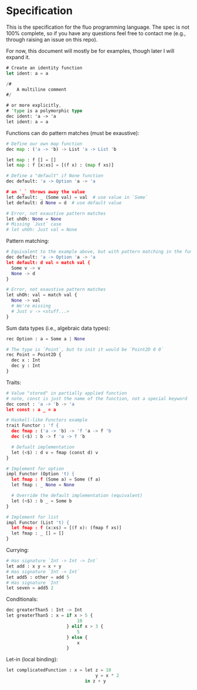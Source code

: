 # Specification

This is the specification for the fluo programming language. The spec is not 100% complete, so if you have any questions feel free to contact me (e.g., through raising an issue on this repo).

For now, this document will mostly be for examples, though later I will expand it.

```rust
# Create an identity function
let ident: a = a

/# 
    A multiline comment
#/

# or more explicitly,
# 'type is a polymorphic type
dec ident: 'a -> 'a
let ident: a = a
```

Functions can do pattern matches (must be exaustive):

```python
# Define our own map function
dec map : ('a -> 'b) -> List 'a -> List 'b

let map : f [] = []
let map : f [x:xs] = [(f x) : (map f xs)]

# Define a "default" if None function
dec default: 'a -> Option 'a -> 'a

# an `_` throws away the value
let default: _ (Some val) = val  # use value in `Some`
let default: d None = d  # use default value

# Error, not exaustive pattern matches
let uhOh: None = None
# Missing `Just` case
# let uhOh: Just val = None
```

Pattern matching:

```python
# Equivalent to the example above, but with pattern matching in the function body
dec default: 'a -> Option 'a -> 'a
let default: d val = match val {
  Some v -> v
  None -> d
}

# Error, not exaustive pattern matches
let uhOh: val = match val {
  None -> val
  # We're missing
  # Just v -> <stuff...>
}
```

Sum data types (i.e., algebraic data types):
```python
rec Option : a = Some a | None

# The type is `Point`, but to init it would be `Point2D 0 0`
rec Point = Point2D {
  dec x : Int
  dec y : Int
}
```

Traits:
```python
# Value "stored" in partially applied function
# note, const is just the name of the function, not a special keyword
dec const : 'a -> 'b -> 'a
let const : a _ = a

# Haskell-like Functors example
trait Functor : 'f {
  dec fmap : ('a -> 'b) -> 'f 'a -> f 'b
  dec (<$) : b -> f 'a -> f 'b

  # Defualt implementation
  let (<$) : d v = fmap (const d) v
}

# Implement for option
impl Functor (Option 't) {
  let fmap : f (Some a) = Some (f a)
  let fmap : _ None = None

  # Override the default implementation (equivalent)
  let (<$) : b _ = Some b
}

# Implement for list
impl Functor (List 't) {
  let fmap : f (x:xs) = [(f x): (fmap f xs)]
  let fmap : _ [] = []
}
```

Currying:
```python
# Has signature `Int -> Int -> Int`
let add : x y = x + y
# Has signature `Int -> Int`
let add5 : other = add 5
# Has signature `Int`
let seven = add5 2
```

Conditionals:
```python
dec greaterThan5 : Int -> Int
let greaterThan5 : x = if x > 5 {
                           10
                       } elif x > 3 {
                           5
                       } else {
                           x
                       }
```

Let-in (local binding):
```python
let complicatedFunction : x = let z = 10
                                  y = x * 2
                              in z + y
```
